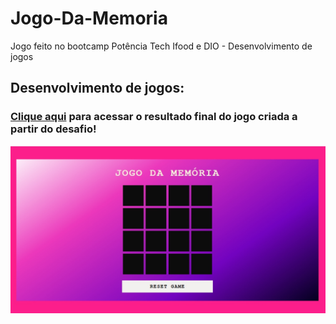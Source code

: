 # Jogo-Da-Memoria

Jogo feito no bootcamp Potência Tech Ifood e DIO - Desenvolvimento de jogos

## Desenvolvimento de jogos:
### [Clique aqui](https://jogo-da-memoria-pink.netlify.app/) para acessar o resultado final do jogo criada a partir do desafio!

![image](preview.jpg)
